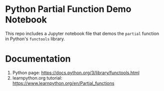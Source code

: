 # Python Partial Function Demo Notebook

This repo includes a Jupyter notebook file that demos the `partial` function in Python's `functools` library.

# Documentation
1. Python page: https://docs.python.org/3/library/functools.html
2. learnpython.org tutorial: https://www.learnpython.org/en/Partial_functions